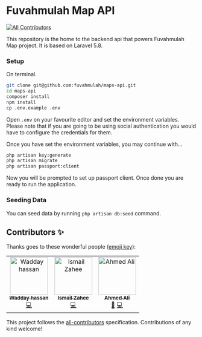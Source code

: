 # Fuvahmulah Map API
[![All Contributors](https://img.shields.io/badge/all_contributors-3-orange.svg?style=flat-square)](#contributors)

This repository is the home to the backend api that powers Fuvahmulah Map project. It is based on Laravel 5.8.


### Setup
On terminal.
```bash
git clone git@github.com:fuvahmulah/maps-api.git
cd maps-api
composer install
npm install
cp .env.example .env
``` 

Open `.env` on your favourite editor and set the environment variables. Please note that if you are going to be using social authentication you would have to configure the credentials for them. 

Once you have set the environment variables, you may continue with...
```bash
php artisan key:generate
php artisan migrate
php artisan passport:client
```

Now you will be prompted to set up passport client. Once done you are ready to run the application.

### Seeding Data
You can seed data by running `php artisan db:seed` command.

## Contributors ✨

Thanks goes to these wonderful people ([emoji key](https://allcontributors.org/docs/en/emoji-key)):

<!-- ALL-CONTRIBUTORS-LIST:START - Do not remove or modify this section -->
<!-- prettier-ignore -->
<table>
  <tr>
    <td align="center"><a href="https://github.com/wadday"><img src="https://avatars2.githubusercontent.com/u/194339?v=4" width="100px;" alt="Wadday hassan"/><br /><sub><b>Wadday hassan</b></sub></a><br /><a href="https://github.com/fuvahmulah/maps-api/commits?author=wadday" title="Code">💻</a></td>
    <td align="center"><a href="http://xahy.me"><img src="https://avatars3.githubusercontent.com/u/2995938?v=4" width="100px;" alt="Ismail Zahee"/><br /><sub><b>Ismail Zahee</b></sub></a><br /><a href="https://github.com/fuvahmulah/maps-api/commits?author=xahy" title="Code">💻</a></td>
    <td align="center"><a href="http://about.me/ajaaibu"><img src="https://avatars3.githubusercontent.com/u/1146627?v=4" width="100px;" alt="Ahmed Ali"/><br /><sub><b>Ahmed Ali</b></sub></a><br /><a href="#review-ajaaibu" title="Reviewed Pull Requests">👀</a> <a href="https://github.com/fuvahmulah/maps-api/commits?author=ajaaibu" title="Code">💻</a></td>
  </tr>
</table>

<!-- ALL-CONTRIBUTORS-LIST:END -->

This project follows the [all-contributors](https://github.com/all-contributors/all-contributors) specification. Contributions of any kind welcome!